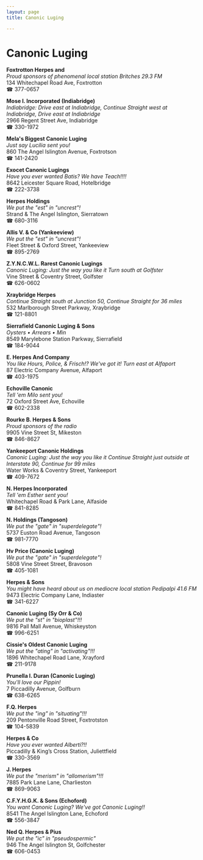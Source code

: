 ```yaml
---
layout: page 
title: Canonic Luging

---
```



# Canonic Luging


 **Foxtrotton Herpes and**  
_Proud sponsors of phenomenal local station Britches 29.3 FM_  
134 Whitechapel Road Ave, Foxtrotton  
☎ 377-0657

**Mose I. Incorporated (Indiabridge)**  
_Indiabridge: Drive east at Indiabridge, Continue Straight west at Indiabridge, Drive east at Indiabridge_  
2966 Regent Street Ave, Indiabridge  
☎ 330-1972

**Mela's Biggest Canonic Luging**  
_Just say Lucilia sent you!_  
860 The Angel Islington Avenue, Foxtrotson  
☎ 141-2420

**Exocet Canonic Lugings**  
_Have you ever wanted Batis? We have Teach!!!!_  
8642 Leicester Square Road, Hotelbridge  
☎ 222-3738

**Herpes Holdings**  
_We put the "est" in "uncrest"!_  
Strand & The Angel Islington, Sierratown  
☎ 680-3116

**Allis V. & Co (Yankeeview)**  
_We put the "est" in "uncrest"!_  
Fleet Street & Oxford Street, Yankeeview  
☎ 895-2769

**Z.Y.N.C.W.L. Rarest Canonic Lugings**  
_Canonic Luging: Just the way you like it 
Turn south at Golfster_  
Vine Street & Coventry Street, Golfster  
☎ 626-0602

**Xraybridge Herpes**  
_Continue Straight south at Junction 50, Continue Straight for 36 miles_  
532 Marlborough Street Parkway, Xraybridge  
☎ 121-8801

**Sierrafield Canonic Luging & Sons**  
_Oysters • Arrears • Min_  
8549 Marylebone Station Parkway, Sierrafield  
☎ 184-9044

**E. Herpes And Company**  
_You like Hours, Police, & Frisch!? We've got it! 
Turn east at Alfaport_  
87 Electric Company Avenue, Alfaport  
☎ 403-1975

**Echoville Canonic**  
_Tell 'em Milo sent you!_  
72 Oxford Street Ave, Echoville  
☎ 602-2338

**Rourke B. Herpes & Sons**  
_Proud sponsors of the radio_  
9905 Vine Street St, Mikeston  
☎ 846-8627

**Yankeeport Canonic Holdings**  
_Canonic Luging: Just the way you like it 
Continue Straight just outside at Interstate 90, Continue for 99 miles_  
Water Works & Coventry Street, Yankeeport  
☎ 409-7672

**N. Herpes Incorporated**  
_Tell 'em Esther sent you!_  
Whitechapel Road & Park Lane, Alfaside  
☎ 841-8285

**N. Holdings (Tangoson)**  
_We put the "gate" in "superdelegate"!_  
5737 Euston Road Avenue, Tangoson  
☎ 981-7770

**Hv Price (Canonic Luging)**  
_We put the "gate" in "superdelegate"!_  
5808 Vine Street Street, Bravoson  
☎ 405-1081

**Herpes & Sons**  
_You might have heard about us on mediocre local station Pedipalpi 41.6 FM_  
9473 Electric Company Lane, Indiaster  
☎ 341-6227

**Canonic Luging (Sy Orr & Co)**  
_We put the "st" in "bioplast"!!!_  
9816 Pall Mall Avenue, Whiskeyston  
☎ 996-6251

**Cissie's Oldest Canonic Luging**  
_We put the "ating" in "activating"!!!_  
1896 Whitechapel Road Lane, Xrayford  
☎ 211-9178

**Prunella I. Duran (Canonic Luging)**  
_You'll love our Pippin!_  
7 Piccadilly Avenue, Golfburn  
☎ 638-6265

**F.Q. Herpes**  
_We put the "ing" in "situating"!!!_  
209 Pentonville Road Street, Foxtrotston  
☎ 104-5839

**Herpes & Co**  
_Have you ever wanted Alberti?!!_  
Piccadilly & King’s Cross Station, Juliettfield  
☎ 330-3569

**J. Herpes**  
_We put the "merism" in "allomerism"!!!_  
7885 Park Lane Lane, Charlieston  
☎ 869-9063

**C.F.Y.H.G.K. & Sons (Echoford)**  
_You want Canonic Luging? We've got Canonic Luging!!_  
8541 The Angel Islington Lane, Echoford  
☎ 556-3847

**Ned Q. Herpes & Pius**  
_We put the "ic" in "pseudospermic"_  
946 The Angel Islington St, Golfchester  
☎ 606-0453

